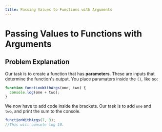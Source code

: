 ```yaml
---
title: Passing Values to Functions with Arguments
---
```

# Passing Values to Functions with Arguments

## Problem Explanation

Our task is to create a function that has **parameters**. These are inputs that determine the function's output. You place paramaters inside the `()`, like so:

```javascript
function functionWithArgs(one, two) {
  console.log(one + two);
}
```
We now have to add code inside the brackets. Our task is to add `one` and `two`, and print the sum to the console. 

```javascript
functionWithArgs(7, 3);
//This will console log 10.
```
